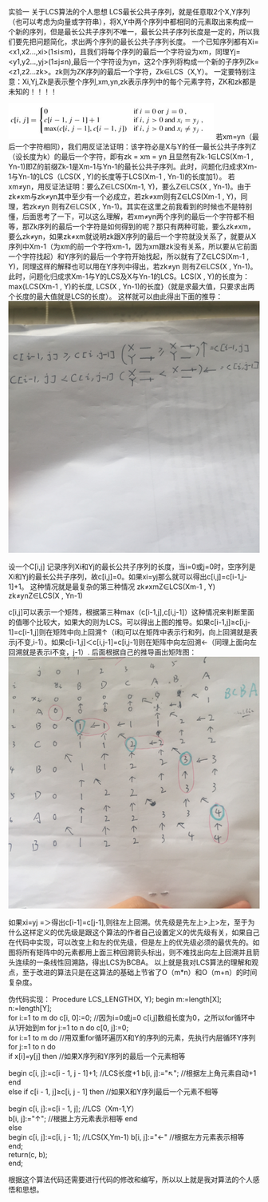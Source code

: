 实验一
关于LCS算法的个人思想
    LCS最长公共子序列，就是任意取2个X,Y序列（也可以考虑为向量或字符串），将X,Y中两个序列中都相同的元素取出来构成一个新的序列，但是最长公共子序列不唯一，最长公共子序列长度是一定的，所以我们要先把问题简化，求出两个序列的最长公共子序列长度。
一个已知序列都有Xi=<x1,x2...,xi>(1≤i≤m)，且我们将每个序列的最后一个字符设为xm，同理Yj=<y1,y2...,yj>(1≤j≤n),最后一个字符设为yn，这2个序列将构成一个新的子序列Zk=<z1,z2…zk>。zk则为ZK序列的最后一个字符，Zk∈LCS（X,Y）。
一定要特别注意：Xi,Yj,Zk是表示整个序列,xm,yn,zk表示序列中的每个元素字符，ZK和zk都是未知的！！！！

![Image text](https://raw.githubusercontent.com/dcjdanger/CSharp/master/image/%E7%AE%97%E6%B3%95%E5%9B%9E%E6%BA%AF%E6%8E%A8%E5%AF%BC1.JPG)
若xm=yn（最后一个字符相同），我们用反证法证明：该字符必是X与Y的任一最长公共子序列Z（设长度为k）的最后一个字符，即有zk = xm = yn 且显然有Zk-1∈LCS(Xm-1 , Yn-1)即Z的前缀Zk-1是Xm-1与Yn-1的最长公共子序列。此时，问题化归成求Xm-1与Yn-1的LCS（LCS(X , Y)的长度等于LCS(Xm-1 , Yn-1)的长度加1）。
若xm≠yn，用反证法证明：要么Z∈LCS(Xm-1, Y)，要么Z∈LCS(X , Yn-1)。由于zk≠xm与zk≠yn其中至少有一个必成立，若zk≠xm则有Z∈LCS(Xm-1 , Y)，同理，若zk≠yn 则有Z∈LCS(X , Yn-1)。其实在这里之前我看到的时候也不是特别懂，后面思考了一下，可以这么理解，若xm≠yn两个序列的最后一个字符都不相等，那Zk序列的最后一个字符是如何得到的呢？那只有两种可能，要么zk≠xm，要么zk≠yn，如果zk≠xm就说明zk跟X序列的最后一个字符就没关系了，就要从X序列中Xm-1（为xm的前一个字符xm-1，因为xm跟zk没有关系，所以要从它前面一个字符找起）和Y序列的最后一个字符开始找起，所以就有了Z∈LCS(Xm-1 , Y)，同理这样的解释也可以用在Y序列中得出，若zk≠yn 则有Z∈LCS(X , Yn-1)。
此时，问题化归成求Xm-1与Y的LCS及X与Yn-1的LCS。LCS(X , Y)的长度为：max{LCS(Xm-1 , Y)的长度, LCS(X , Yn-1)的长度}（就是求最大值，只要求出两个长度的最大值就是LCS的长度）。
这样就可以由此得出下面的推导：
![Image text](https://raw.githubusercontent.com/dcjdanger/CSharp/master/image/%E7%AE%97%E6%B3%95%E5%9B%9E%E6%BA%AF%E6%8E%A8%E5%AF%BC.JPG)

设一个C[i,j] 记录序列Xi和Yj的最长公共子序列的长度，当i=0或j=0时，空序列是Xi和Yj的最长公共子序列，故c[i,j]=0。如果xi=yj那么就可以得出c[i,j]=c[i-1,j-1]+1。
这种情况就是最复杂的第三种情况
zk≠xmZ∈LCS(Xm-1 , Y)
zk≠ynZ∈LCS(X , Yn-1)
 
c[i,j]可以表示一个矩阵，根据第三种max（c[i-1,j],c[i,j-1]）这种情况来判断里面的值哪个比较大，如果大的则为LCS。可以得出上图的推导。如果c[i-1,j]≥c[i,j-1]=c[i-1,j]则在矩阵中向上回溯↑（i和j可以在矩阵中表示行和列，向上回溯就是表示j不变,i-1）。如果c[i-1,j]＜c[i,j-1]=c[i,j-1]则在矩阵中向左回溯←（同理上面向左回溯就是表示i不变，j-1）.
后面根据自己的推导画出矩阵图：
![Image text](https://raw.githubusercontent.com/dcjdanger/CSharp/master/image/%E7%9F%A9%E9%98%B5%E5%9B%9E%E6%BA%AF%E5%9B%BE.png)
 
如果xi=yj =＞得出c[i-1]=c[j-1],则往左上回溯。优先级是先左上>上>左，至于为什么这样定义的优先级是跟这个算法的作者自己设置定义的优先级有关，如果自己在代码中实现，可以改变上和左的优先级，但是左上的优先级必须的最优先的。如图将所有矩阵中的元素都用上面三种回溯箭头标出，则不难找出向左上回溯并且箭头连续的一条线性回溯路，得出LCS为BCBA。
以上就是我对LCS算法的理解和观点，至于改进的算法只是在这算法的基础上节省了O（m*n）和O（m+n）的时间复杂度。

伪代码实现：
Procedure LCS_LENGTH(X, Y);
begin
m:=length[X];  
  n:=length[Y];  
  for i:=1 to m do c[i, 0]:=0;   //因为i=0或j=0 c[i,j]数组长度为0，之所以for循环中从1开始到m
  for j:=1 to n do c[0, j]:=0;  
  for i:=1 to m do            //用双重for循环遍历X和Y的序列的元素，先执行内层循环Y序列
    for j:=1 to n do  
      if x[i]=y[j] then    //如果X序列和Y序列的最后一个元素相等

begin
c[i, j]:=c[i - 1, j - 1]+1;    //LCS长度+1
          b[i, j]:="↖";     //根据左上角元素自动+1
        end  
      else if c[i - 1, j]≥c[i, j - 1] then    //如果X和Y序列最后一个元素不相等

begin
c[i, j]:=c[i - 1, j];      //LCS（Xm-1,Y）  
          b[i, j]:="↑";  //根据上方元素表示相等
        end  
      else  
        begin
c[i, j]:=c[i, j - 1];    //LCS(X,Ym-1)
          b[i, j]:="←"  //根据左方元素表示相等
        end;  
  return(c, b);  
end;

根据这个算法代码还需要进行代码的修改和编写，所以以上就是我对算法的个人感悟和思想。
